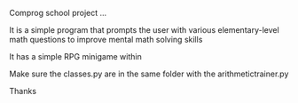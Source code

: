 Comprog school project ...

It is a simple program that prompts the user with various elementary-level math questions to improve mental math solving skills

It has a simple RPG minigame within

Make sure the classes.py are in the same folder with the arithmetictrainer.py

Thanks
